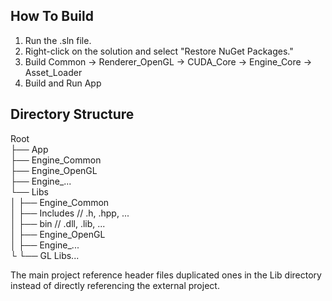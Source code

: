 ## How To Build
1. Run the .sln file.
2. Right-click on the solution and select "Restore NuGet Packages."
3. Build Common -> Renderer_OpenGL -> CUDA_Core -> Engine_Core -> Asset_Loader
4. Build and Run App

## Directory Structure
Root\
├── App\
├── Engine_Common\
├── Engine_OpenGL\
├── Engine_...\
└── Libs\
│   ├── Engine_Common\
│       ├── Includes // .h, .hpp, ...\
│       ├── bin // .dll, .lib, ...\
│   ├── Engine_OpenGL\
│   ├── Engine_...\
└   └── GL Libs...

The main project reference header files duplicated ones in the Lib directory instead of directly referencing the external project.
